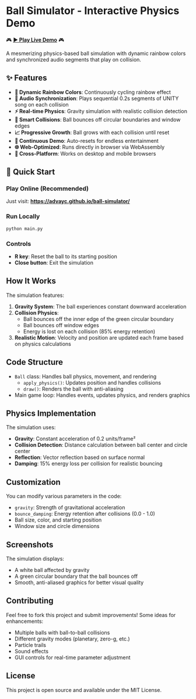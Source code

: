 # Ball Simulator - Interactive Physics Demo

🎮 **[▶️ Play Live Demo](https://advayc.github.io/ball-simulator/)** 🎮

A mesmerizing physics-based ball simulation with dynamic rainbow colors and synchronized audio segments that play on collision.

## ✨ Features

- **🌈 Dynamic Rainbow Colors**: Continuously cycling rainbow effect
- **🎵 Audio Synchronization**: Plays sequential 0.2s segments of UNITY song on each collision  
- **⚡ Real-time Physics**: Gravity simulation with realistic collision detection
- **🎯 Smart Collisions**: Ball bounces off circular boundaries and window edges
- **📈 Progressive Growth**: Ball grows with each collision until reset
- **🔄 Continuous Demo**: Auto-resets for endless entertainment
- **🌐 Web-Optimized**: Runs directly in browser via WebAssembly
- **📱 Cross-Platform**: Works on desktop and mobile browsers

## 🚀 Quick Start

### Play Online (Recommended)
Just visit: **https://advayc.github.io/ball-simulator/**

### Run Locally
```bash
python main.py
```

### Controls

- **R key**: Reset the ball to its starting position
- **Close button**: Exit the simulation

## How It Works

The simulation features:

1. **Gravity System**: The ball experiences constant downward acceleration
2. **Collision Physics**: 
   - Ball bounces off the inner edge of the green circular boundary
   - Ball bounces off window edges
   - Energy is lost on each collision (85% energy retention)
3. **Realistic Motion**: Velocity and position are updated each frame based on physics calculations

## Code Structure

- `Ball` class: Handles ball physics, movement, and rendering
  - `apply_physics()`: Updates position and handles collisions
  - `draw()`: Renders the ball with anti-aliasing
- Main game loop: Handles events, updates physics, and renders graphics

## Physics Implementation

The simulation uses:
- **Gravity**: Constant acceleration of 0.2 units/frame²
- **Collision Detection**: Distance calculation between ball center and circle center
- **Reflection**: Vector reflection based on surface normal
- **Damping**: 15% energy loss per collision for realistic bouncing

## Customization

You can modify various parameters in the code:
- `gravity`: Strength of gravitational acceleration
- `bounce_damping`: Energy retention after collisions (0.0 - 1.0)
- Ball size, color, and starting position
- Window size and circle dimensions

## Screenshots

The simulation displays:
- A white ball affected by gravity
- A green circular boundary that the ball bounces off
- Smooth, anti-aliased graphics for better visual quality

## Contributing

Feel free to fork this project and submit improvements! Some ideas for enhancements:
- Multiple balls with ball-to-ball collisions
- Different gravity modes (planetary, zero-g, etc.)
- Particle trails
- Sound effects
- GUI controls for real-time parameter adjustment

## License

This project is open source and available under the MIT License.
